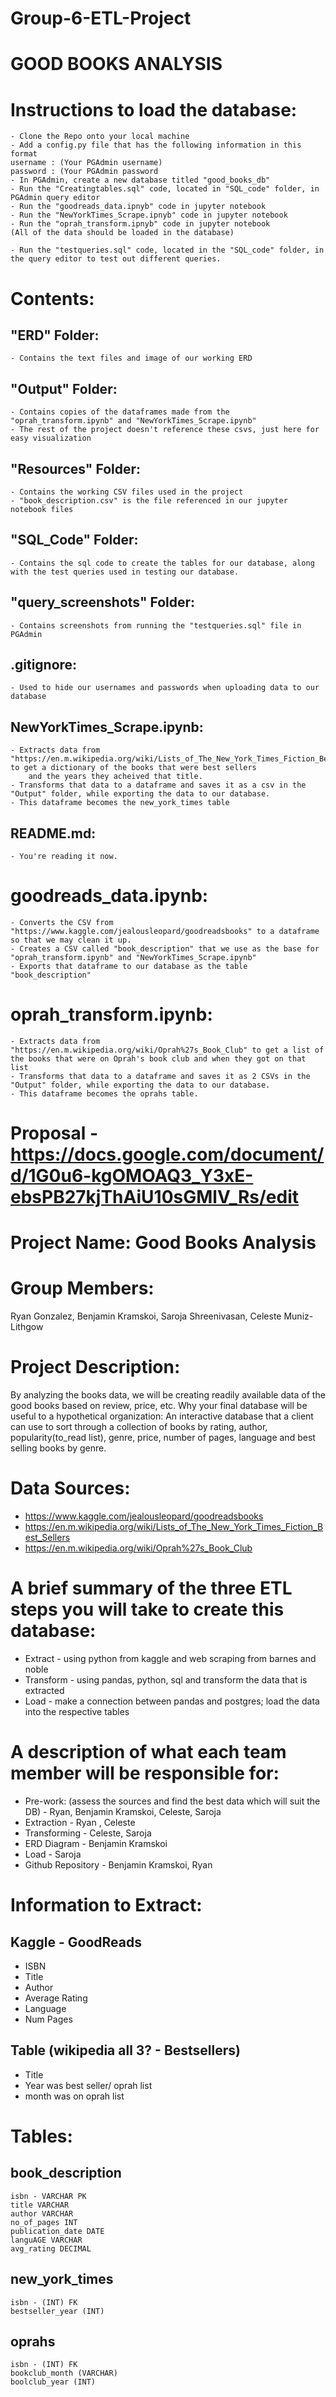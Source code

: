 # Group-6-ETL-Project
# GOOD BOOKS ANALYSIS

# Instructions to load the database:

	- Clone the Repo onto your local machine
	- Add a config.py file that has the following information in this format
	username : (Your PGAdmin username)
	password : (Your PGAdmin password
	- In PGAdmin, create a new database titled "good_books_db"
	- Run the "Creatingtables.sql" code, located in "SQL_code" folder, in PGAdmin query editor
	- Run the "goodreads_data.ipnyb" code in jupyter notebook
	- Run the "NewYorkTimes_Scrape.ipnyb" code in jupyter notebook
  	- Run the "oprah_transform.ipnyb" code in jupyter notebook
	(All of the data should be loaded in the database)

	- Run the "testqueries.sql" code, located in the "SQL_code" folder, in the query editor to test out different queries.
	
# Contents:

## "ERD" Folder:
	- Contains the text files and image of our working ERD
	
## "Output" Folder:
	- Contains copies of the dataframes made from the "oprah_transform.ipynb" and "NewYorkTimes_Scrape.ipynb"
	- The rest of the project doesn't reference these csvs, just here for easy visualization
	
## "Resources" Folder:
	- Contains the working CSV files used in the project
	- "book_description.csv" is the file referenced in our jupyter notebook files
	
## "SQL_Code" Folder:
	- Contains the sql code to create the tables for our database, along with the test queries used in testing our database.

## "query_screenshots" Folder:
	- Contains screenshots from running the "testqueries.sql" file in PGAdmin

## .gitignore:
	- Used to hide our usernames and passwords when uploading data to our database

## NewYorkTimes_Scrape.ipynb:
	- Extracts data from "https://en.m.wikipedia.org/wiki/Lists_of_The_New_York_Times_Fiction_Best_Sellers" to get a dictionary of the books that were best sellers
		and the years they acheived that title.
	- Transforms that data to a dataframe and saves it as a csv in the "Output" folder, while exporting the data to our database.
	- This dataframe becomes the new_york_times table
	
## README.md:
	- You're reading it now.
	
# goodreads_data.ipynb:
	- Converts the CSV from "https://www.kaggle.com/jealousleopard/goodreadsbooks" to a dataframe so that we may clean it up.
	- Creates a CSV called "book_description" that we use as the base for "oprah_transform.ipynb" and "NewYorkTimes_Scrape.ipynb"
	- Exports that dataframe to our database as the table "book_description"
	
# oprah_transform.ipynb:
	- Extracts data from "https://en.m.wikipedia.org/wiki/Oprah%27s_Book_Club" to get a list of the books that were on Oprah's book club and when they got on that list
	- Transforms that data to a dataframe and saves it as 2 CSVs in the "Output" folder, while exporting the data to our database.
	- This dataframe becomes the oprahs table.
	
# Proposal - https://docs.google.com/document/d/1G0u6-kgOMOAQ3_Y3xE-ebsPB27kjThAiU10sGMlV_Rs/edit
# Project Name: Good Books Analysis

# Group Members: 
Ryan Gonzalez, Benjamin Kramskoi, Saroja Shreenivasan, Celeste Muniz-Lithgow

# Project Description:
By analyzing the books data, we will be creating readily available data of the good books based on review, price, etc.
Why your final database will be useful to a hypothetical organization:
An interactive database that a client can use to sort through a collection of books by rating, author, popularity(to_read list), genre, price, number of pages, language and best selling books by genre. 

# Data Sources:
 - https://www.kaggle.com/jealousleopard/goodreadsbooks 
 - https://en.m.wikipedia.org/wiki/Lists_of_The_New_York_Times_Fiction_Best_Sellers 
 - https://en.m.wikipedia.org/wiki/Oprah%27s_Book_Club 

# A brief summary of the three ETL steps you will take to create this database:
 - Extract - using python from kaggle and web scraping from  barnes and noble
 - Transform - using pandas, python, sql and transform the data that is extracted
 - Load - make a connection between pandas and postgres; load the data into the respective tables

# A description of what each team member will be responsible for:
 - Pre-work: (assess the sources and find the best data which will suit the DB) - Ryan, Benjamin Kramskoi, Celeste, Saroja
 - Extraction - Ryan , Celeste
 - Transforming - Celeste, Saroja
 - ERD Diagram - Benjamin Kramskoi
 - Load - Saroja
 - Github Repository - Benjamin Kramskoi, Ryan

# Information to Extract:
## Kaggle - GoodReads
 - ISBN
 - Title
 - Author
 - Average Rating
 - Language
 - Num Pages

## Table (wikipedia all 3? - Bestsellers)
 - Title
 - Year was best seller/ oprah list
 - month was on oprah list

# Tables:
## book_description
	isbn - VARCHAR PK
	title VARCHAR
	author VARCHAR
	no_of_pages INT
	publication_date DATE 
  	languAGE VARCHAR
	avg_rating DECIMAL

## new_york_times
	isbn - (INT) FK
	bestseller_year (INT)

## oprahs
	isbn - (INT) FK
	bookclub_month (VARCHAR)
	boolclub_year (INT)
